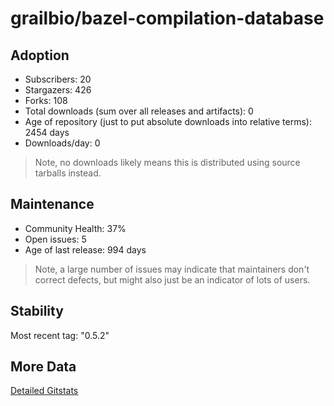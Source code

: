 # grailbio/bazel-compilation-database

## Adoption

- Subscribers: 20
- Stargazers: 426
- Forks: 108
- Total downloads (sum over all releases and artifacts): 0
- Age of repository (just to put absolute downloads into relative terms): 2454 days
- Downloads/day: 0

> Note, no downloads likely means this is distributed using source tarballs instead.

## Maintenance

- Community Health: 37%
- Open issues: 5
- Age of last release: 994 days

> Note, a large number of issues may indicate that maintainers don't correct defects, but might also
> just be an indicator of lots of users.

## Stability

Most recent tag: "0.5.2"

## More Data

[Detailed Gitstats](/bazel-catalog/gitstats/grailbio/bazel-compilation-database)

